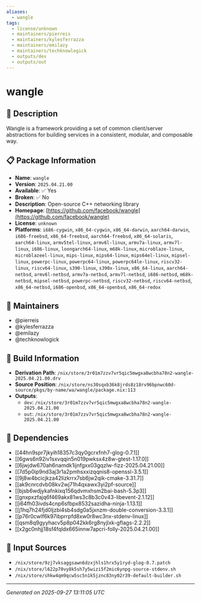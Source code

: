 ```yaml
---
aliases:
  - wangle
tags:
  - license/unknown
  - maintainers/pierreis
  - maintainers/kylesferrazza
  - maintainers/emilazy
  - maintainers/techknowlogick
  - outputs/dev
  - outputs/out
---
```


# wangle

## 📝 Description

Wangle is a framework providing a set of common client/server
abstractions for building services in a consistent, modular, and
composable way.


## 📋 Package Information

- **Name**: `wangle`
- **Version**: `2025.04.21.00`
- **Available**: ✅ Yes
- **Broken**: ✅ No
- **Description**: Open-source C++ networking library
- **Homepage**: [https://github.com/facebook/wangle](https://github.com/facebook/wangle)
- **License**: `unknown`
- **Platforms**: `i686-cygwin`, `x86_64-cygwin`, `x86_64-darwin`, `aarch64-darwin`, `i686-freebsd`, `x86_64-freebsd`, `aarch64-freebsd`, `x86_64-solaris`, `aarch64-linux`, `armv5tel-linux`, `armv6l-linux`, `armv7a-linux`, `armv7l-linux`, `i686-linux`, `loongarch64-linux`, `m68k-linux`, `microblaze-linux`, `microblazeel-linux`, `mips-linux`, `mips64-linux`, `mips64el-linux`, `mipsel-linux`, `powerpc-linux`, `powerpc64-linux`, `powerpc64le-linux`, `riscv32-linux`, `riscv64-linux`, `s390-linux`, `s390x-linux`, `x86_64-linux`, `aarch64-netbsd`, `armv6l-netbsd`, `armv7a-netbsd`, `armv7l-netbsd`, `i686-netbsd`, `m68k-netbsd`, `mipsel-netbsd`, `powerpc-netbsd`, `riscv32-netbsd`, `riscv64-netbsd`, `x86_64-netbsd`, `i686-openbsd`, `x86_64-openbsd`, `x86_64-redox`
## 👥 Maintainers

- @pierreis
- @kylesferrazza
- @emilazy
- @techknowlogick


## 🔧 Build Information

- **Derivation Path**: `/nix/store/3r01m7zzv7vr5qic5mwgxa8wcbha78n2-wangle-2025.04.21.00.drv`
- **Source Position**: `/nix/store/ns30sqxb36k8jrds8z18rv96bpnwc60d-source/pkgs/by-name/wa/wangle/package.nix:113`
- **Outputs**:
  - `dev`:  `/nix/store/3r01m7zzv7vr5qic5mwgxa8wcbha78n2-wangle-2025.04.21.00`
  - `out`:  `/nix/store/3r01m7zzv7vr5qic5mwgxa8wcbha78n2-wangle-2025.04.21.00`

## 🔗 Dependencies

- [[44hn9spr7jkyih18357c3qy0gcrxfnh7-glog-0.7.1]]
- [[6gws6n92iv1sxvqqin5n019pwksx4z8w-gtest-1.17.0]]
- [[6jwjdw670ah6namdk1ijnfgxx03gqzlw-fizz-2025.04.21.00]]
- [[7d5p0ip9nd3aj3r1a2pmhsxxizqqnis8-openssl-3.5.1]]
- [[9j8w4bcicjkza42lizkrrx7sb6jw2qik-cmake-3.31.7]]
- [[ak9cnrcdvb08kv2wj71h4qxawx3yi2pf-source]]
- [[bjsb6wdjykafnkixq156qdvmxhsm2bai-bash-5.3p3]]
- [[gnxpxzfajq6f469akx81ws3c8b3c0v43-libevent-2.1.12]]
- [[i64fh03ivds4cnp6sfbpx8532sazidha-ninja-1.13.1]]
- [[j1hq7h24fjd0ljzbi4sb4sdg0a5jxnzm-double-conversion-3.3.1]]
- [[p76r0cwlf6k97ibprrpfd8xw0r8wc3nx-stdenv-linux]]
- [[qsm8q9gyyhacv5p8p042kk6rg8nyjlxk-gflags-2.2.2]]
- [[x2gc0nhjj18sf4fqldx665innw7apcri-folly-2025.04.21.00]]

## 📁 Input Sources

- `/nix/store/9zj7vksaggsawn6dzxjhls1hrx5y1ryd-glog-0.7.patch`
- `/nix/store/l622p70vy8k5sh7y5wizi5f2mic6ynpg-source-stdenv.sh`
- `/nix/store/shkw4qm9qcw5sc5n1k5jznc83ny02r39-default-builder.sh`

---
*Generated on 2025-09-27 13:11:05 UTC*
